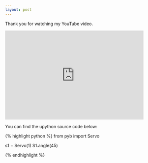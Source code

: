 ```yaml
---
layout: post
---
```

Thank you for watching my YouTube video.

<div class="embed-responsive embed-responsive-16by9">

<iframe width="450" height="290" src="https://www.youtube.com/embed/ZLEKtrwygcY" frameborder="0" allow="accelerometer; autoplay; encrypted-media; gyroscope; picture-in-picture" allowfullscreen></iframe>

</div>

You can find the upython source code below:

{% highlight python %}
from pyb import Servo

s1 = Servo(1)
S1.angle(45)

{% endhighlight %}
